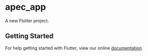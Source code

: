 # apec_app

A new Flutter project.

## Getting Started

For help getting started with Flutter, view our online
[documentation](https://flutter.io/).
